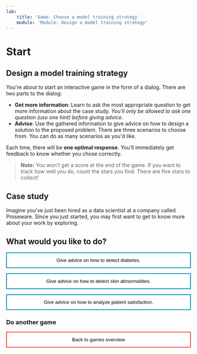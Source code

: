 ```yaml
---
lab:
    title: 'Game: Choose a model training strategy'
    module: 'Module: Design a model training strategy'
---
```


<style>
.button  {
  border: none;
  color: black;
  width: 100%;
  padding: 12px 28px;
  background-color: white;
  border: 2px solid #008CBA;
  transition-duration: 0.4s;
}
.button:hover  {
  background-color: #008CBA;
  color: white; 
  border: 2px solid #008CBA;
}

.resetbutton  {
  border: none;
  color: black;
  width: 100%;
  padding: 12px 28px;
  background-color: white;
  border: 2px solid #f44336;
  transition-duration: 0.4s;
}
.resetbutton:hover  {
  background-color: #f44336;
  color: white; 
  border: 2px solid #f44336;
}
</style>

# Start 

## Design a model training strategy 

You're about to start an interactive game in the form of a dialog. There are two parts to the dialog:

- **Get more information**: Learn to ask the most appropriate question to get more information about the case study. *You'll only be allowed to ask one question (use one hint) before giving advice*.
- **Advise**: Use the gathered information to give advice on how to design a solution to the proposed problem. There are three scenarios to choose from. You can do as many scenarios as you'd like.

Each time, there will be **one optimal response**. You'll immediately get feedback to know whether you chose correctly.

> **Note:**
> You won't get a score at the end of the game. If you want to track how well you do, count the stars you find. There are five stars to collect!

## Case study

Imagine you've just been hired as a data scientist at a company called Proseware. Since you just started, you may first want to get to know more about your work by exploring. 

## What would you like to do?

<button class="button" onclick="window.location.href='training/diabetes/01';">Give advice on how to detect diabetes.</button>

<button class="button" onclick="window.location.href='training/advice/skin';">Give advice on how to detect skin abnormalities.</button>

<button class="button" onclick="window.location.href='training/advice/satisfaction';">Give advice on how to analyze patient satisfaction.</button>

### Do another game

<button class="resetbutton" onclick="window.location.href='https://microsoftlearning.github.io/mslearn-aml-design/';">Back to games overview</button>